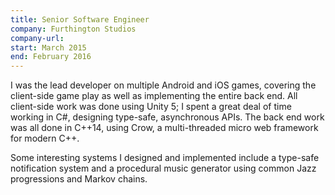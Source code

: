 ```yaml
---
title: Senior Software Engineer
company: Furthington Studios
company-url:
start: March 2015
end: February 2016
---
```


I was the lead developer on multiple Android and iOS games, covering the client-side game play as well as implementing the entire back end. All client-side work was done using Unity 5; I spent a great deal of time working in C#, designing type-safe, asynchronous APIs. The back end work was all done in C++14, using Crow, a multi-threaded micro web framework for modern C++.

Some interesting systems I designed and implemented include a type-safe notification system and a procedural music generator using common Jazz progressions and Markov chains.
